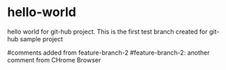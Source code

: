 # hello-world
hello world for git-hub project.
This is the first test branch created for git-hub sample project

#comments added from feature-branch-2
#feature-branch-2: another comment from CHrome Browser
